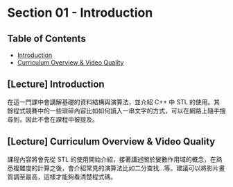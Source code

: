 # Section 01 - Introduction

## Table of Contents

- [Introduction]()
- [Curriculum Overview & Video Quality]()

## [Lecture] Introduction

在這一門課中會講解基礎的資料結構與演算法，並介紹 C++ 中 STL 的使用。其餘程式競賽中的一些瑣碎內容比如如何讀入一串文字的方式，可以在網路上隨手搜尋到，因此不會在課程中被提及。

## [Lecture] Curriculum Overview & Video Quality

課程內容將會先從 STL 的使用開始介紹，接著講述關於變數作用域的概念，在熟悉複雜度的計算之後，會介紹常見的演算法比如二分查找…等。建議可以將影片畫質調至最高，這樣才能夠看清楚程式碼。
